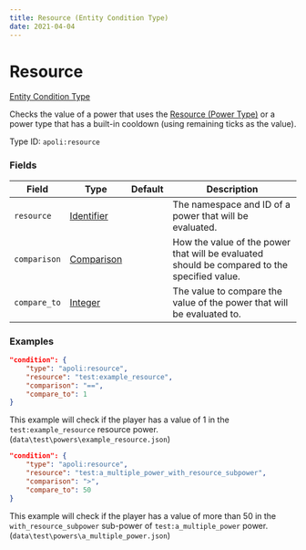 ```yaml
---
title: Resource (Entity Condition Type)
date: 2021-04-04
---
```


# Resource

[Entity Condition Type](../entity_condition_types.md)

Checks the value of a power that uses the [Resource (Power Type)](../power_types/resource.md) or a power type that has a built-in cooldown (using remaining ticks as the value).

Type ID: `apoli:resource`


### Fields

Field  | Type | Default | Description
-------|------|---------|-------------
`resource` | [Identifier](../data_types/identifier.md) | | The namespace and ID of a power that will be evaluated.
`comparison` | [Comparison](../data_types/comparison.md) | | How the value of the power that will be evaluated should be compared to the specified value.
`compare_to` | [Integer](../data_types/integer.md) | | The value to compare the value of the power that will be evaluated to.


### Examples

```json
"condition": {
    "type": "apoli:resource",
    "resource": "test:example_resource",
    "comparison": "==",
    "compare_to": 1
}
```

This example will check if the player has a value of 1 in the `test:example_resource` resource power. (`data\test\powers\example_resource.json`)
<br>

```json
"condition": {
    "type": "apoli:resource",
    "resource": "test:a_multiple_power_with_resource_subpower",
    "comparison": ">",
    "compare_to": 50
}
```

This example will check if the player has a value of more than 50 in the `with_resource_subpower` sub-power of `test:a_multiple_power` power. (`data\test\powers\a_multiple_power.json`)

